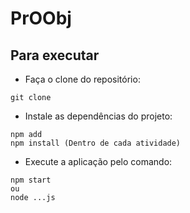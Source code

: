 # PrOObj


<h2> Para executar </h2>
  
- Faça o clone do repositório:
```
git clone 
```

- Instale as dependências do projeto:
```
npm add
npm install (Dentro de cada atividade)
```

- Execute a aplicação pelo comando:
```
npm start
ou
node ...js
